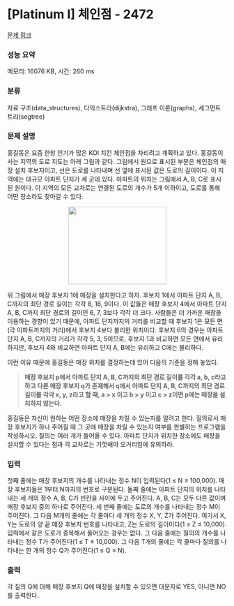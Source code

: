 # [Platinum I] 체인점 - 2472 

[문제 링크](https://www.acmicpc.net/problem/2472) 

### 성능 요약

메모리: 16076 KB, 시간: 260 ms

### 분류

자료 구조(data_structures), 다익스트라(dijkstra), 그래프 이론(graphs), 세그먼트 트리(segtree)

### 문제 설명

<p>홍길동은 요즘 한창 인기가 많은 KOI 치킨 체인점을 차리려고 계획하고 있다. 홍길동이 사는 지역의 도로 지도는 아래 그림과 같다. 그림에서 원으로 표시된 부분은 체인점의 매장 설치 후보지이고, 선은 도로를 나타내며 선 옆에 표시된 값은 도로의 길이이다. 이 지역에는 대규모 아파트 단지가 세 군데 있다. 아파트의 위치는 그림에서 A, B, C로 표시된 원이다. 이 지역의 모든 교차로는 연결된 도로의 개수가 5개 이하이고, 도로를 통해 어떤 장소라도 찾아갈 수 있다.</p>

<p style="text-align: center;"><img alt="" src="https://upload.acmicpc.net/64e663f6-f89d-4689-9b53-4e69b5b44354/-/preview/" style="width: 225px; height: 178px;"></p>

<p>위 그림에서 매장 후보지 1에 매장을 설치한다고 하자. 후보지 1에서 아파트 단지 A, B, C까지의 최단 경로 길이는 각각 8, 16, 9이다. 이 값들은 매장 후보지 4에서 아파트 단지 A, B, C까지 최단 경로의 길이인 6, 7, 3보다 각각 더 크다. 사람들은 더 가까운 매장을 이용하는 경향이 있기 때문에, 아파트 단지까지의 거리를 비교할 때 후보지 1은 모든 면(각 아파트까지의 거리)에서 후보지 4보다 불리한 위치이다. 후보지 6의 경우는 아파트 단지 A, B, C까지의 거리가 각각 5, 3, 5이므로, 후보지 1과 비교하면 모든 면에서 유리하지만, 후보지 4와 비교하면 아파트 단지 A, B에는 유리하고 C에는 불리하다. </p>

<p>이런 이유 때문에 홍길동은 매장 위치를 결정하는데 있어 다음의 기준을 정해 놓았다. </p>

<blockquote>
<p><strong>매장 후보지 p에서 아파트 단지 A, B, C까지의 최단 경로 길이를 각각 a, b, c라고 하고 다른 매장 후보지 q가 존재해서 q에서 아파트 단지 A, B, C까지의 최단 경로 길이를 각각 x, y, z라고 할 때, a > x 이고 b > y 이고 c > z이면 p에는 매장을 설치하지 않는다.</strong></p>
</blockquote>

<p>홍길동은 자신이 원하는 어떤 장소에 매장을 차릴 수 있는지를 알려고 한다. 질의로서 매장 후보지가 하나 주어질 때 그 곳에 매장을 차릴 수 있는지 여부를 판별하는 프로그램을 작성하시오. 질의는 여러 개가 들어올 수 있다. 아파트 단지가 위치한 장소에도 매장을 설치할 수 있다는 점과 각 교차로는 기껏해야 오거리임에 유의하라. </p>

### 입력 

 <p>첫째 줄에는 매장 후보지의 개수를 나타내는 정수 N이 입력된다(1 ≤ N ≤ 100,000). 매장 후보지들은 1부터 N까지의 번호로 구분된다. 둘째 줄에는 아파트 단지의 위치를 나타내는 세 개의 정수 A, B, C가 빈칸을 사이에 두고 주어진다. A, B, C는 모두 다른 값이며 매장 후보지 중의 하나로 주어진다. 세 번째 줄에는 도로의 개수를 나타내는 정수 M이 주어진다. 그 다음 M개의 줄에는 각 줄마다 세 개의 정수 X, Y, Z가 주어진다. 여기서 X, Y는 도로의 양 끝 매장 후보지 번호를 나타내고, Z는 도로의 길이이다(1 ≤ Z ≤ 10,000). 입력에서 같은 도로가 중복해서 들어오는 경우는 없다. 그 다음 줄에는 질의의 개수를 나타내는 정수 T가 주어진다(1 ≤ T ≤ 10,000). 그 다음 T개의 줄에는 각 줄마다 질의를 나타내는 한 개의 정수 Q가 주어진다(1 ≤ Q ≤ N).</p>

### 출력 

 <p>각 질의 Q에 대해 매장 후보지 Q에 매장을 설치할 수 있으면 대문자로 YES, 아니면 NO를 출력한다. </p>

